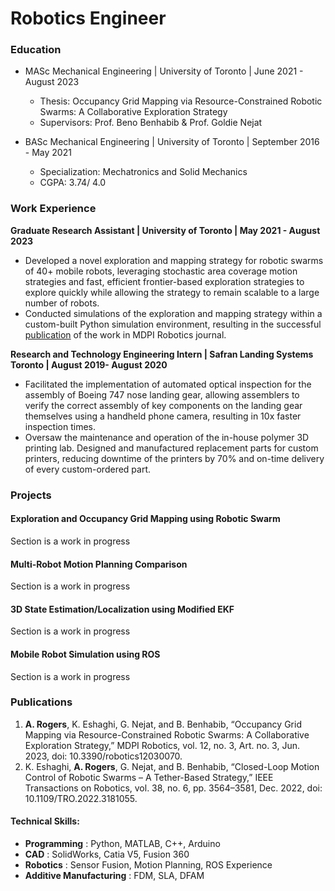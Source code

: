 # Robotics Engineer

### Education
- MASc Mechanical Engineering | University of Toronto | June 2021 - August 2023
    - Thesis: Occupancy Grid Mapping via Resource-Constrained Robotic Swarms: A Collaborative Exploration Strategy
    - Supervisors: Prof. Beno Benhabib & Prof. Goldie Nejat

- BASc Mechanical Engineering | University of Toronto | September 2016 - May 2021
    - Specialization: Mechatronics and Solid Mechanics
    - CGPA: 3.74/ 4.0

### Work Experience
**Graduate Research Assistant | University of Toronto | May 2021 - August 2023**
- Developed a novel exploration and mapping strategy for robotic swarms of 40+ mobile robots, leveraging stochastic area coverage motion strategies and fast, efficient frontier-based exploration strategies to explore quickly while allowing the strategy to remain scalable to a large number of robots.
- Conducted simulations of the exploration and mapping strategy within a custom-built Python simulation environment, resulting in the successful [publication](https://www.mdpi.com/2218-6581/12/3/70) of the work in MDPI Robotics journal.

**Research and Technology Engineering Intern | Safran Landing Systems Toronto | August 2019- August 2020**
- Facilitated the implementation of automated optical inspection for the assembly of Boeing 747 nose landing gear, allowing assemblers to verify the correct assembly of key components on the landing gear themselves using a handheld phone camera, resulting in 10x faster inspection times.
- Oversaw the maintenance and operation of the in-house polymer 3D printing lab. Designed and manufactured replacement parts for custom printers, reducing downtime of the printers by 70% and on-time delivery of every custom-ordered part.

### Projects
#### Exploration and Occupancy Grid Mapping using Robotic Swarm
Section is a work in progress

#### Multi-Robot Motion Planning Comparison
Section is a work in progress

#### 3D State Estimation/Localization using Modified EKF
Section is a work in progress

#### Mobile Robot Simulation using ROS
Section is a work in progress

### Publications
1. **A. Rogers**, K. Eshaghi, G. Nejat, and B. Benhabib, “Occupancy Grid Mapping via Resource-Constrained Robotic Swarms: A Collaborative Exploration Strategy,” MDPI Robotics, vol. 12, no. 3, Art. no. 3, Jun. 2023, doi: 10.3390/robotics12030070.
2. K. Eshaghi, **A. Rogers**, G. Nejat, and B. Benhabib, “Closed-Loop Motion Control of Robotic Swarms – A Tether-Based Strategy,” IEEE Transactions on Robotics, vol. 38, no. 6, pp. 3564–3581, Dec. 2022, doi: 10.1109/TRO.2022.3181055. 


#### Technical Skills: 
- **Programming** : Python, MATLAB, C++, Arduino   
- **CAD** : SolidWorks, Catia V5, Fusion 360   
- **Robotics** : Sensor Fusion, Motion Planning, ROS Experience
- **Additive Manufacturing** : FDM, SLA, DFAM


